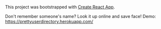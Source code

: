 This project was bootstrapped with [Create React App](https://github.com/facebookincubator/create-react-app).

Don't remember someone's name? Look it up online and save face!
Demo: https://prettyuserdirectory.herokuapp.com/
